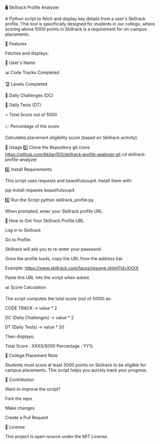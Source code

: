 🖥️ Skillrack Profile Analyzer

A Python script to fetch and display key details from a user's Skillrack profile.
This tool is specifically designed for students in our college, where scoring above 5000 points in Skillrack is a requirement for on-campus placements.

📌 Features

Fetches and displays:

👤 User's Name

📊 Code Tracks Completed

🏆 Levels Completed

📅 Daily Challenges (DC)

📝 Daily Tests (DT)

⭐ Total Score out of 5000

📈 Percentage of the score

Calculates placement eligibility score (based on Skillrack activity).

🚀 Usage
1️⃣ Clone the Repository
git clone https://github.com/Akilan103/skillrack-profile-analyzer.git
cd skillrack-profile-analyzer

2️⃣ Install Requirements

This script uses requests and beautifulsoup4. Install them with:

pip install requests beautifulsoup4

3️⃣ Run the Script
python skillrack_profile.py


When prompted, enter your Skillrack profile URL.

🔑 How to Get Your Skillrack Profile URL

Log in to Skillrack

Go to Profile.

Skillrack will ask you to re-enter your password.

Once the profile loads, copy the URL from the address bar.

Example: https://www.skillrack.com/faces/resume.xhtml?id=XXXX

Paste this URL into the script when asked.

📊 Score Calculation

The script computes the total score (out of 5000) as:

CODE TRACK → value * 2

DC (Daily Challenges) → value * 2

DT (Daily Tests) → value * 20

Then displays:

Total Score : XXXX/5000
Percentage : YY%

🏫 College Placement Note

Students must score at least 5000 points on Skillrack to be eligible for campus placements. This script helps you quickly track your progress.

👥 Contribution

Want to improve the script?

Fork the repo

Make changes

Create a Pull Request

📜 License

This project is open-source under the MIT License.